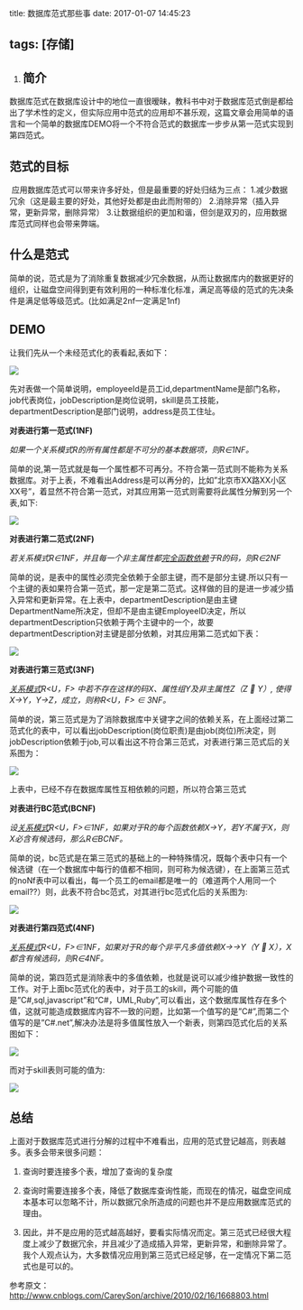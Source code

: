 title: 数据库范式那些事
date: 2017-01-07 14:45:23

tags: [存储]
---
1. ## **简介**

​      数据库范式在数据库设计中的地位一直很暧昧，教科书中对于数据库范式倒是都给出了学术性的定义，但实际应用中范式的应用却不甚乐观，这篇文章会用简单的语言和一个简单的数据库DEMO将一个不符合范式的数据库一步步从第一范式实现到第四范式。

## **范式的目标**
​      应用数据库范式可以带来许多好处，但是最重要的好处归结为三点：
​      1.减少数据冗余（这是最主要的好处，其他好处都是由此而附带的）
​      2.消除异常（插入异常，更新异常，删除异常）
​      3.让数据组织的更加和谐，但剑是双刃的，应用数据库范式同样也会带来弊端。

## **什么是范式**
​      简单的说，范式是为了消除重复数据减少冗余数据，从而让数据库内的数据更好的组织，让磁盘空间得到更有效利用的一种标准化标准，满足高等级的范式的先决条件是满足低等级范式。(比如满足2nf一定满足1nf)

## **DEMO**
让我们先从一个未经范式化的表看起,表如下：

![](http://7xq1il.com1.z0.glb.clouddn.com/fansh01.png)

先对表做一个简单说明，employeeId是员工id,departmentName是部门名称，job代表岗位，jobDescription是岗位说明，skill是员工技能，departmentDescription是部门说明，address是员工住址。

**对表进行第一范式(1NF)**

​    *如果一个关系模式R的所有属性都是不可分的基本数据项，则R∈1NF。*

​    简单的说,第一范式就是每一个属性都不可再分。不符合第一范式则不能称为关系数据库。对于上表，不难看出Address是可以再分的，比如”北京市XX路XX小区XX号”，着显然不符合第一范式，对其应用第一范式则需要将此属性分解到另一个表,如下:

![](http://7xq1il.com1.z0.glb.clouddn.com/fansh02.png)

**对表进行第二范式(2NF)**

   *若关系模式R∈1NF，并且每一个非主属性都*[*完全函数依赖*](http://baike.baidu.com/view/228997.htm)*于R的码，则R∈2NF*

   简单的说，是表中的属性必须完全依赖于全部主键，而不是部分主键.所以只有一个主键的表如果符合第一范式，那一定是第二范式。这样做的目的是进一步减少插入异常和更新异常。在上表中，departmentDescription是由主键DepartmentName所决定，但却不是由主键EmployeeID决定，所以departmentDescription只依赖于两个主键中的一个，故要departmentDescription对主键是部分依赖，对其应用第二范式如下表：

![](http://7xq1il.com1.z0.glb.clouddn.com/fansh03.png)

  **对表进行第三范式(3NF)**

[*关系模式*](http://baike.baidu.com/view/68347.htm)*R<U，F> 中若不存在这样的码X、属性组Y及非主属性Z（Z  Y）, 使得X→Y，Y→Z，成立，则称R<U，F> ∈ 3NF。*

  简单的说，第三范式是为了消除数据库中关键字之间的依赖关系，在上面经过第二范式化的表中，可以看出jobDescription(岗位职责)是由job(岗位)所决定，则jobDescription依赖于job,可以看出这不符合第三范式，对表进行第三范式后的关系图为：

![](http://7xq1il.com1.z0.glb.clouddn.com/fansh04.png)

上表中，已经不存在数据库属性互相依赖的问题，所以符合第三范式

**对表进行BC范式(BCNF)**

*设*[*关系模式*](http://baike.baidu.com/view/68347.htm)*R<U，F>∈1NF，如果对于R的每个函数依赖X→Y，若Y不属于X，则X必含有候选码，那么R∈BCNF。*

  简单的说，bc范式是在第三范式的基础上的一种特殊情况，既每个表中只有一个候选键（在一个数据库中每行的值都不相同，则可称为候选键），在上面第三范式的noNf表中可以看出，每一个员工的email都是唯一的（难道两个人用同一个email??）则，此表不符合bc范式，对其进行bc范式化后的关系图为:

![](http://7xq1il.com1.z0.glb.clouddn.com/fansh05.png)

   **对表进行第四范式(4NF)**

   [*关系模式*](http://baike.baidu.com/view/68347.htm)*R<U，F>∈1NF，如果对于R的每个非平凡多值依赖X→→Y（Y  X），X都含有候选码，则R∈4NF。*

  简单的说，第四范式是消除表中的多值依赖，也就是说可以减少维护数据一致性的工作。对于上面bc范式化的表中，对于员工的skill，两个可能的值是”C#,sql,javascript”和“C#，UML,Ruby”,可以看出，这个数据库属性存在多个值，这就可能造成数据库内容不一致的问题，比如第一个值写的是”C#”,而第二个值写的是”C#.net”,解决办法是将多值属性放入一个新表，则第四范式化后的关系图如下：

![](http://7xq1il.com1.z0.glb.clouddn.com/fansh06.png)

而对于skill表则可能的值为:

![](http://7xq1il.com1.z0.glb.clouddn.com/fansh07.png)


## **总结**
上面对于数据库范式进行分解的过程中不难看出，应用的范式登记越高，则表越多。表多会带来很多问题：
1. 查询时要连接多个表，增加了查询的复杂度

2. 查询时需要连接多个表，降低了数据库查询性能，而现在的情况，磁盘空间成本基本可以忽略不计，所以数据冗余所造成的问题也并不是应用数据库范式的理由。

3. 因此，并不是应用的范式越高越好，要看实际情况而定。第三范式已经很大程度上减少了数据冗余，并且减少了造成插入异常，更新异常，和删除异常了。我个人观点认为，大多数情况应用到第三范式已经足够，在一定情况下第二范式也是可以的。

参考原文：http://www.cnblogs.com/CareySon/archive/2010/02/16/1668803.html
